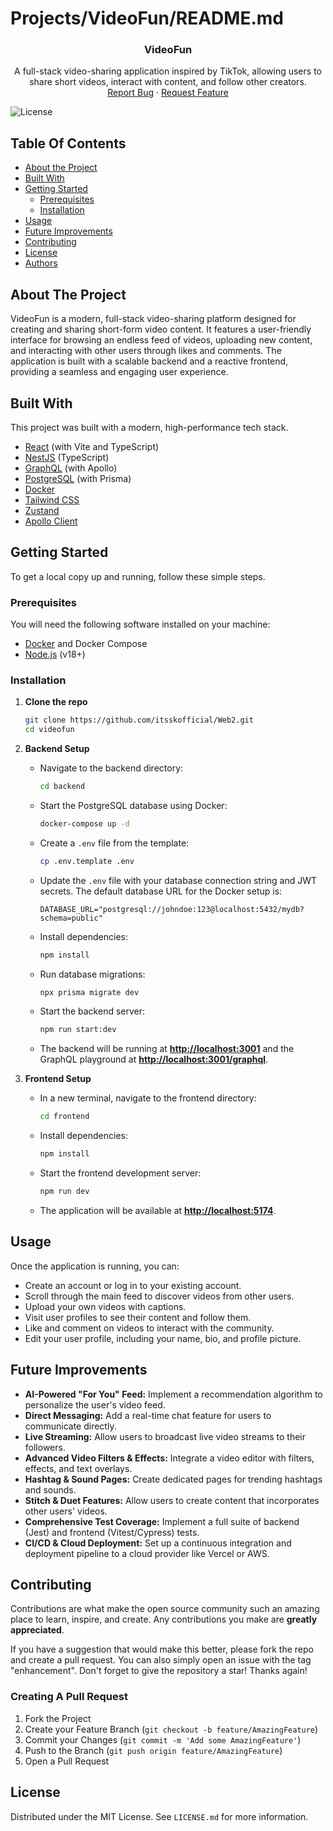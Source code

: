 # Projects/VideoFun/README.md
<p align="center">

  <h3 align="center">VideoFun</h3>

  <p align="center">
    A full-stack video-sharing application inspired by TikTok, allowing users to share short videos, interact with content, and follow other creators.
    <br/>
    <a href="https://github.com/itsskofficial/Web2/issues">Report Bug</a>
    ·
    <a href="https://github.com/itsskofficial/Web2/issues">Request Feature</a>
  </p>
</p>

![License](https://img.shields.io/badge/license-MIT-blue.svg)

## Table Of Contents

* [About the Project](#about-the-project)
* [Built With](#built-with)
* [Getting Started](#getting-started)
  * [Prerequisites](#prerequisites)
  * [Installation](#installation)
* [Usage](#usage)
* [Future Improvements](#future-improvements)
* [Contributing](#contributing)
* [License](#license)
* [Authors](#authors)

## About The Project

VideoFun is a modern, full-stack video-sharing platform designed for creating and sharing short-form video content. It features a user-friendly interface for browsing an endless feed of videos, uploading new content, and interacting with other users through likes and comments. The application is built with a scalable backend and a reactive frontend, providing a seamless and engaging user experience.

## Built With

This project was built with a modern, high-performance tech stack.

*   [React](https://react.dev/) (with Vite and TypeScript)
*   [NestJS](https://nestjs.com/) (TypeScript)
*   [GraphQL](https://graphql.org/) (with Apollo)
*   [PostgreSQL](https://www.postgresql.org/) (with Prisma)
*   [Docker](https://www.docker.com/)
*   [Tailwind CSS](https://tailwindcss.com/)
*   [Zustand](https://zustand-demo.pmnd.rs/)
*   [Apollo Client](https://www.apollographql.com/docs/react/)

## Getting Started

To get a local copy up and running, follow these simple steps.

### Prerequisites

You will need the following software installed on your machine:
*   [Docker](https://www.docker.com/get-started/) and Docker Compose
*   [Node.js](https://nodejs.org/) (v18+)

### Installation

1.  **Clone the repo**
    ```sh
    git clone https://github.com/itsskofficial/Web2.git
    cd videofun
    ```

2.  **Backend Setup**
    *   Navigate to the backend directory:
        ```sh
        cd backend
        ```
    *   Start the PostgreSQL database using Docker:
        ```sh
        docker-compose up -d
        ```
    *   Create a `.env` file from the template:
        ```sh
        cp .env.template .env
        ```
    *   Update the `.env` file with your database connection string and JWT secrets. The default database URL for the Docker setup is:
        ```
        DATABASE_URL="postgresql://johndoe:123@localhost:5432/mydb?schema=public"
        ```
    *   Install dependencies:
        ```sh
        npm install
        ```
    *   Run database migrations:
        ```sh
        npx prisma migrate dev
        ```
    *   Start the backend server:
        ```sh
        npm run start:dev
        ```
    *   The backend will be running at **[http://localhost:3001](http://localhost:3001)** and the GraphQL playground at **[http://localhost:3001/graphql](http://localhost:3001/graphql)**.

3.  **Frontend Setup**
    *   In a new terminal, navigate to the frontend directory:
        ```sh
        cd frontend
        ```
    *   Install dependencies:
        ```sh
        npm install
        ```
    *   Start the frontend development server:
        ```sh
        npm run dev
        ```
    *   The application will be available at **[http://localhost:5174](http://localhost:5174)**.

## Usage

Once the application is running, you can:
*   Create an account or log in to your existing account.
*   Scroll through the main feed to discover videos from other users.
*   Upload your own videos with captions.
*   Visit user profiles to see their content and follow them.
*   Like and comment on videos to interact with the community.
*   Edit your user profile, including your name, bio, and profile picture.

## Future Improvements

*   **AI-Powered "For You" Feed:** Implement a recommendation algorithm to personalize the user's video feed.
*   **Direct Messaging:** Add a real-time chat feature for users to communicate directly.
*   **Live Streaming:** Allow users to broadcast live video streams to their followers.
*   **Advanced Video Filters & Effects:** Integrate a video editor with filters, effects, and text overlays.
*   **Hashtag & Sound Pages:** Create dedicated pages for trending hashtags and sounds.
*   **Stitch & Duet Features:** Allow users to create content that incorporates other users' videos.
*   **Comprehensive Test Coverage:** Implement a full suite of backend (Jest) and frontend (Vitest/Cypress) tests.
*   **CI/CD & Cloud Deployment:** Set up a continuous integration and deployment pipeline to a cloud provider like Vercel or AWS.

## Contributing

Contributions are what make the open source community such an amazing place to learn, inspire, and create. Any contributions you make are **greatly appreciated**.

If you have a suggestion that would make this better, please fork the repo and create a pull request. You can also simply open an issue with the tag "enhancement". Don't forget to give the repository a star! Thanks again!

### Creating A Pull Request

1.  Fork the Project
2.  Create your Feature Branch (`git checkout -b feature/AmazingFeature`)
3.  Commit your Changes (`git commit -m 'Add some AmazingFeature'`)
4.  Push to the Branch (`git push origin feature/AmazingFeature`)
5.  Open a Pull Request

## License

Distributed under the MIT License. See `LICENSE.md` for more information.

